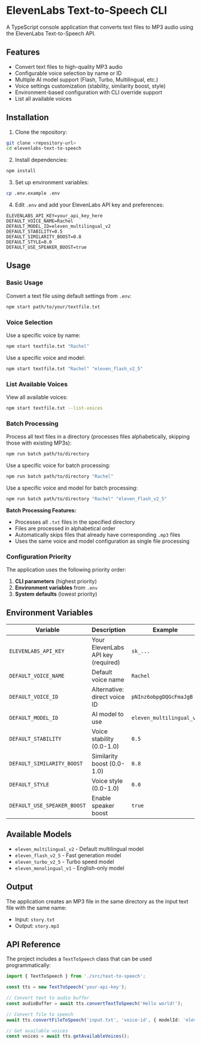 # ElevenLabs Text-to-Speech CLI

A TypeScript console application that converts text files to MP3 audio using the ElevenLabs Text-to-Speech API.

## Features

- Convert text files to high-quality MP3 audio
- Configurable voice selection by name or ID
- Multiple AI model support (Flash, Turbo, Multilingual, etc.)
- Voice settings customization (stability, similarity boost, style)
- Environment-based configuration with CLI override support
- List all available voices

## Installation

1. Clone the repository:
```bash
git clone <repository-url>
cd elevenlabs-text-to-speech
```

2. Install dependencies:
```bash
npm install
```

3. Set up environment variables:
```bash
cp .env.example .env
```

4. Edit `.env` and add your ElevenLabs API key and preferences:
```env
ELEVENLABS_API_KEY=your_api_key_here
DEFAULT_VOICE_NAME=Rachel
DEFAULT_MODEL_ID=eleven_multilingual_v2
DEFAULT_STABILITY=0.5
DEFAULT_SIMILARITY_BOOST=0.8
DEFAULT_STYLE=0.0
DEFAULT_USE_SPEAKER_BOOST=true
```

## Usage

### Basic Usage

Convert a text file using default settings from `.env`:
```bash
npm start path/to/your/textfile.txt
```

### Voice Selection

Use a specific voice by name:
```bash
npm start textfile.txt "Rachel"
```

Use a specific voice and model:
```bash
npm start textfile.txt "Rachel" "eleven_flash_v2_5"
```

### List Available Voices

View all available voices:
```bash
npm start textfile.txt --list-voices
```

### Batch Processing

Process all text files in a directory (processes files alphabetically, skipping those with existing MP3s):
```bash
npm run batch path/to/directory
```

Use a specific voice for batch processing:
```bash
npm run batch path/to/directory "Rachel"
```

Use a specific voice and model for batch processing:
```bash
npm run batch path/to/directory "Rachel" "eleven_flash_v2_5"
```

**Batch Processing Features:**
- Processes all `.txt` files in the specified directory
- Files are processed in alphabetical order
- Automatically skips files that already have corresponding `.mp3` files
- Uses the same voice and model configuration as single file processing

### Configuration Priority

The application uses the following priority order:
1. **CLI parameters** (highest priority)
2. **Environment variables** from `.env`
3. **System defaults** (lowest priority)

## Environment Variables

| Variable | Description | Example |
|----------|-------------|---------|
| `ELEVENLABS_API_KEY` | Your ElevenLabs API key (required) | `sk_...` |
| `DEFAULT_VOICE_NAME` | Default voice name | `Rachel` |
| `DEFAULT_VOICE_ID` | Alternative: direct voice ID | `pNInz6obpgDQGcFmaJgB` |
| `DEFAULT_MODEL_ID` | AI model to use | `eleven_multilingual_v2` |
| `DEFAULT_STABILITY` | Voice stability (0.0-1.0) | `0.5` |
| `DEFAULT_SIMILARITY_BOOST` | Similarity boost (0.0-1.0) | `0.8` |
| `DEFAULT_STYLE` | Voice style (0.0-1.0) | `0.0` |
| `DEFAULT_USE_SPEAKER_BOOST` | Enable speaker boost | `true` |

## Available Models

- `eleven_multilingual_v2` - Default multilingual model
- `eleven_flash_v2_5` - Fast generation model
- `eleven_turbo_v2_5` - Turbo speed model
- `eleven_monolingual_v1` - English-only model

## Output

The application creates an MP3 file in the same directory as the input text file with the same name:
- Input: `story.txt`
- Output: `story.mp3`

## API Reference

The project includes a `TextToSpeech` class that can be used programmatically:

```typescript
import { TextToSpeech } from './src/text-to-speech';

const tts = new TextToSpeech('your-api-key');

// Convert text to audio buffer
const audioBuffer = await tts.convertTextToSpeech('Hello world!');

// Convert file to speech
await tts.convertFileToSpeech('input.txt', 'voice-id', { modelId: 'eleven_flash_v2_5' });

// Get available voices
const voices = await tts.getAvailableVoices();
```
